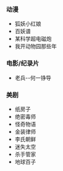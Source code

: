 

### 动漫

- 狐妖小红娘
- 百妖谱
- 某科学超电磁炮
- 我开动物园那些年

### 电影/纪录片

- 老兵--何一铮导

### 美剧

- 纸房子
- 绝密毒师
- 怪奇物语
- 金装律师
- 李氏朝鲜
- 迷失太空
- 杀手管家
- 地球百子

